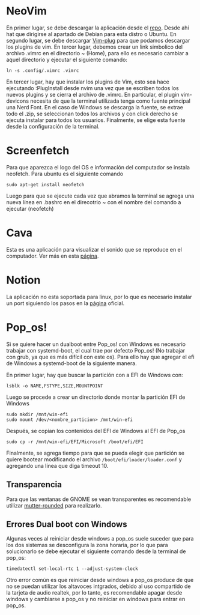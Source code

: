 # NeoVim 
En primer lugar, se debe descargar la aplicación desde el [repo](https://github.com/neovim/neovim/wiki/Installing-Neovim). Desde ahí hat que dirigirse al apartado de Debian para esta distro o Ubuntu.
En segundo lugar, se debe descargar [Vim-plug](https://github.com/junegunn/vim-plug) para que podamos descargar los plugins de vim.
En tercer lugar, debemos crear un link simbolico del archivo .vimrc en el directorio ~ (Home), para ello es necesario cambiar a aquel directorio y ejecutar el siguiente comando:
```console
ln -s .config/.vimrc .vimrc
```
En tercer lugar, hay que instalar los plugins de Vim, esto sea hace ejecutando :PlugInstall desde nvim una vez que se escriben todos los nuevos plugins y se cierra el archivo de .vimrc. En particular, el plugin vim-devicons necesita de que la terminal utilizada tenga como fuente principal una Nerd Font. En el caso de Windows se descarga la fuente, se extrae todo el .zip, se seleccionan todos los archivos y con click derecho se ejecuta instalar para todos los usuarios. Finalmente, se elige esta fuente desde la configuración de la terminal.

# Screenfetch
Para que aparezca el logo del OS e información del computador se instala neofetch. Para ubuntu es el siguiente comando
```console
sudo apt-get install neofetch
```
Luego para que se ejecute cada vez que abramos la terminal se agrega una nueva línea en .bashrc en el direcotrio ~ con el nombre del comando a ejecutar (neofetch)

# Cava
Esta es una aplicación para visualizar el sonido que se reproduce en el computador. Ver más en esta [página](https://github.com/karlstav/cava).

# Notion 
La aplicación no esta soportada para linux, por lo que es necesario instalar un port siguiendo los pasos en la [página](https://notion-enhancer.github.io/getting-started/installation/) oficial.
# Pop_os!
Si se quiere hacer un dualboot entre Pop_os! con Windows es necesario trabajar con systemd-boot, el cual trae por defecto Pop_os! (No trabajar con grub, ya que es más difícil con este os). Para ello hay que agregar el efi de Windows a systemd-boot de la siguiente manera. 

En primer lugar, hay que buscar la partición con a EFI de Windows con:
```console
lsblk -o NAME,FSTYPE,SIZE,MOUNTPOINT
```
Luego se procede a crear un directorio donde montar la partición EFI de Windows
```console
sudo mkdir /mnt/win-efi
sudo mount /dev/<nombre_particion> /mnt/win-efi
```
Después, se copian los contenidos del EFI de Windows al EFI de Pop_os
```console
sudo cp -r /mnt/win-efi/EFI/Microsoft /boot/efi/EFI
```

Finalmente, se agrega tiempo para que se pueda elegir que partición se quiere bootear modificando el archivo ```/boot/efi/loader/loader.conf``` y agregando una línea que diga timeout 10.

## Transparencia
Para que las ventanas de GNOME se vean transparentes es recomendable utilizar [mutter-rounded](https://github.com/yilozt/mutter-rounded-setting) para realizarlo.

## Errores Dual boot con Windows
Algunas veces al reiniciar desde windows a pop_os suele suceder que para los dos sistemas se desconfigura la zona horaria, por lo que para solucionarlo se debe ejecutar el siguiente comando desde la terminal de pop_os:
```console
timedatectl set-local-rtc 1 --adjust-system-clock
```
Otro error común es que reiniciar desde windows a pop_os produce de que no se puedan utilizar los altavoces intgrados, debido al uso compartido de la tarjeta de audio realtek, por lo tanto, es recomendable apagar desde windows y cambiarse a pop_os y no reiniciar en windows para entrar en pop_os.
